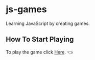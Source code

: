 # js-games

Learning JavaScript by creating games.

## How To Start Playing

To play the game click [Here](https://nitzanpap.github.io/MemoryGameJS/). :point_left:
